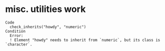 # misc. utilities work

    Code
      check_inherits("howdy", "numeric")
    Condition
      Error:
      ! Element "howdy" needs to inherit from `numeric`, but its class is `character`.

